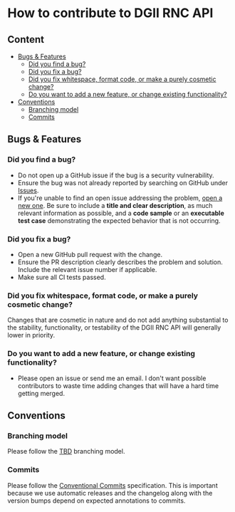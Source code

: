 <!-- omit in toc -->
# How to contribute to DGII RNC API

<!-- omit in toc -->
## Content

- [Bugs \& Features](#bugs--features)
  - [Did you find a bug?](#did-you-find-a-bug)
  - [Did you fix a bug?](#did-you-fix-a-bug)
  - [Did you fix whitespace, format code, or make a purely cosmetic change?](#did-you-fix-whitespace-format-code-or-make-a-purely-cosmetic-change)
  - [Do you want to add a new feature, or change existing functionality?](#do-you-want-to-add-a-new-feature-or-change-existing-functionality)
- [Conventions](#conventions)
  - [Branching model](#branching-model)
  - [Commits](#commits)

## Bugs & Features

### Did you find a bug?

- Do not open up a GitHub issue if the bug is a security vulnerability.
- Ensure the bug was not already reported by searching on GitHub under
  [Issues](https://github.com/angelmadames/dgii-rnc-api/issues).
- If you're unable to find an open issue addressing the problem,
  [open a new one](https://github.com/angelmadames/dgii-rnc-api/issues/new).
  Be sure to include a **title and clear description**, as much relevant
  information as possible, and a **code sample** or an **executable test case**
  demonstrating the expected behavior that is not occurring.

### Did you fix a bug?

- Open a new GitHub pull request with the change.
- Ensure the PR description clearly describes the problem and solution.
  Include the relevant issue number if applicable.
- Make sure all CI tests passed.

### Did you fix whitespace, format code, or make a purely cosmetic change?

Changes that are cosmetic in nature and do not add anything substantial to the stability,
functionality, or testability of the DGII RNC API will generally lower in priority.

### Do you want to add a new feature, or change existing functionality?

- Please open an issue or send me an email. I don't want possible contributors
  to waste time adding changes that will have a hard time getting merged.

## Conventions

### Branching model

Please follow the [TBD] branching model.

### Commits

Please follow the [Conventional Commits] specification.
This is important because we use automatic releases and the
changelog along with the version bumps depend on expected
annotations to commits.

<!-- References -->
[TBD]: https://trunkbaseddevelopment.com
[Conventional Commits]: https://www.conventionalcommits.org/en/v1.0.0
